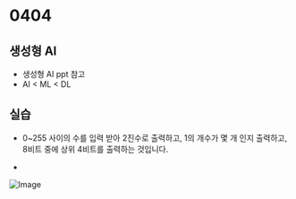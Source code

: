 # 0404

## 생성형 AI
- 생성형 AI ppt 참고
- AI < ML < DL



## 실습 
- 0~255 사이의 수를 입력 받아 2진수로 출력하고, 1의 개수가 몇 개 인지 출력하고, 8비트 중에 상위 4비트를 출력하는 것입니다.

- 
![Image](https://github.com/user-attachments/assets/6062c67d-4d09-49c8-90fe-521c53c644b9)
